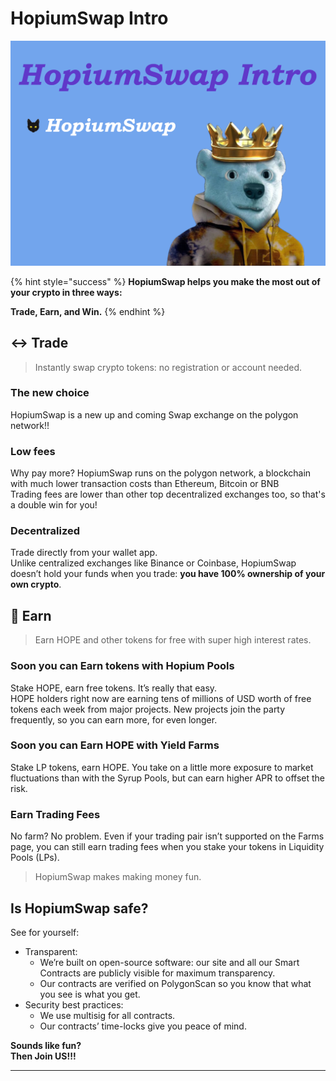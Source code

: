 # HopiumSwap Intro

![](.gitbook/assets/HopiumSwapIntro.png)

{% hint style="success" %}
**HopiumSwap helps you make the most out of your crypto in three ways:**

**Trade, Earn, and Win.**
{% endhint %}

## ↔️ Trade

> Instantly swap crypto tokens: no registration or account needed.

### The new choice

HopiumSwap is a new up and coming Swap exchange on the polygon network!!&#x20;

### Low fees

Why pay more? HopiumSwap runs on the polygon network, a blockchain with much lower transaction costs than Ethereum, Bitcoin or BNB\
Trading fees are lower than other top decentralized exchanges too, so that's a double win for you!

### Decentralized

Trade directly from your wallet app.\
Unlike centralized exchanges like Binance or Coinbase, HopiumSwap doesn’t hold your funds when you trade: **you have 100% ownership of your own crypto**.

## 💸 Earn

> Earn HOPE and other tokens for free with super high interest rates.

### Soon you can Earn tokens with Hopium Pools

Stake HOPE, earn free tokens. It’s really that easy.\
HOPE holders right now are earning tens of millions of USD worth of free tokens each week from major projects. New projects join the party frequently, so you can earn more, for even longer.

### Soon you can Earn HOPE with Yield Farms

Stake LP tokens, earn HOPE. You take on a little more exposure to market fluctuations than with the Syrup Pools, but can earn higher APR to offset the risk.

### Earn Trading Fees

No farm? No problem. Even if your trading pair isn’t supported on the Farms page, you can still earn trading fees when you stake your tokens in Liquidity Pools (LPs).

> HopiumSwap makes making money fun.

## Is HopiumSwap safe?

See for yourself:

* Transparent:
  * We’re built on open-source software: our site and all our Smart Contracts are publicly visible for maximum transparency.
  * Our contracts are verified on PolygonScan so you know that what you see is what you get.
* Security best practices:
  * We use multisig for all contracts.
  * Our contracts’ time-locks give you peace of mind.

**Sounds like fun?**\
**Then Join US!!!**

***
